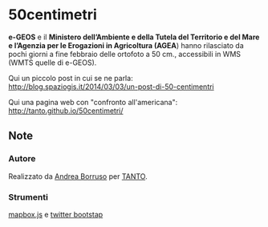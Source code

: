 50centimetri
============
**e-GEOS** e il **Ministero dell’Ambiente e della Tutela del Territorio e del Mare e l’Agenzia per le Erogazioni in Agricoltura (AGEA**) hanno rilasciato da pochi giorni a fine febbraio delle ortofoto a 50 cm., accessibili in WMS (WMTS quelle di e-GEOS). 

Qui un piccolo post in cui se ne parla: http://blog.spaziogis.it/2014/03/03/un-post-di-50-centimentri

Qui una pagina web con "confronto all'americana": http://tanto.github.io/50centimetri/
 

##  Note
### Autore
Realizzato da [Andrea Borruso](https://twitter.com/aborruso) per [TANTO](http://blog.spaziogis.it/).
### Strumenti
[mapbox.js](https://www.mapbox.com/mapbox.js/) e [twitter bootstap](http://getbootstrap.com/)

